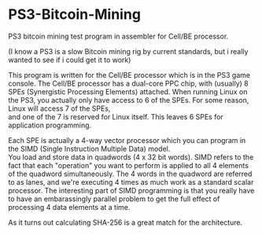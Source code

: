 # PS3-Bitcoin-Mining
PS3 bitcoin mining test program in assembler for Cell/BE processor.

(I know a PS3 is a slow Bitcoin mining rig by current standards, but i really wanted to see if i could get it to work)

This program is written for the Cell/BE processor which is in the PS3 game console.  The Cell/BE processor has 
a dual-core PPC chip, with (usually) 8 SPEs (Synergistic Processing Elements) attached.  When running Linux on 
the PS3, you actually only have access to 6 of the SPEs.  For some reason, Linux will access 7 of the SPEs,  
and one of the 7 is reserved for Linux itself.  This leaves 6 SPEs for application programming.  

Each SPE is actually a 4-way vector processor which you can program in the SIMD (Single Instruction Multiple Data) model.  
You load and store data in quadwords (4 x 32 bit words).  SIMD refers to the fact that each "operation" you want to 
perform is applied to all 4 elements of the quadword simultaneously.  The 4 words in the quadword are referred to as lanes, and 
we're executing 4 times as much work as a standard scalar processor.  The interesting part of SIMD programming is that 
you really have to have an embarassingly parallel problem to get the full effect of processing 4 data elements at a time.

As it turns out calculating SHA-256 is a great match for the architecture.  

